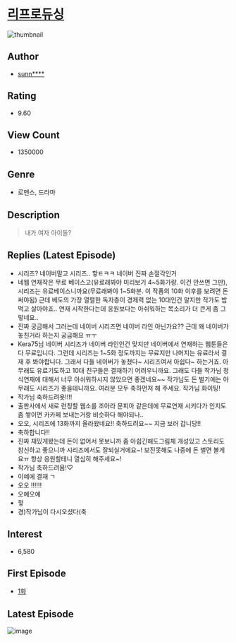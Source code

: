 # [리프로듀싱](https://comic.naver.com/bestChallenge/list?titleId=730984)
![thumbnail](https://image-comic.pstatic.net/user_contents_data/challenge_comic/2019/07/08/326622/thumbnail_202x16459cc34cc_6293_4bf8_b2b1_6ff3304a91e2_00000770.JPEG)

## Author
- [sunn****](https://comic.naver.com/artistTitle?id=326622)

## Rating
- 9.60

## View Count
- 1350000

## Genre
- 로맨스, 드라마

## Description
> 내가 여자 아이돌?

## Replies (Latest Episode)
- 시리즈? 네이버말고 시리즈.. 핳ㅌㅋㅋ 네이버 진짜 손절각인거
- 네웹 연재작은 무료 베이스고(유료래봐야 미리보기 4~5화가량. 이건 안쓰면 그만), 시리즈는 유료베이스니까요(무료래봐야 1~5화분. 이 작품의 10화 이후를 보려면 돈 써야됨) 근데 베도의 가장 열렬한 독자층이 경제력 없는 10대인건 알지만 작가도 밥먹고 살아야죠.. 연재 시작한다는데 응원보다는 아쉬워하는 목소리가 더 큰게 좀 그렇네요..
- 진짜 궁금해서 그러는데 네이버 시리즈면 네이버 라인 아닌가요?? 근데 왜 네이버가 놓친거라 하는지 궁금해요 ㅠㅜ
- Kera75님 네이버 시리즈가 네이버 라인인건 맞지만 네이버에서 연재하는 웹툰들은 다 무료입니다. 그런데 시리즈는 1~5화 정도까지는 무료지만 나머지는 유료라서 결재 후 봐야합니다. 그래서 다들 네이버가 놓쳤다~ 시리즈여서 아쉽다~ 하는거죠. 아무래도 유료기도하고 10대 친구들은 결재하기 어려우니까요. 그래도 다들 작가님 정식연재에 대해서 너무 아쉬워하시지 않았으면 좋겠네요~~ 작가님도 돈 벌기에는 아무래도 시리즈가 좋을테니까요. 여러분 모두 축하먼저 해 주세요. 작가님 화이팅!
- 작가님 축하드려욧!!!!
- 출판사에서 새로 런칭할 웹소를 조아라 문피아 같은데에 무료연재 시키다가 인지도 좀 쌓이면 카카페 보내는거랑 비슷하다 해야되나..
- 오오, 시리즈에 13화까지 올라왔네요!! 축하드려요~~ 지금 보러 갑니당!!
- 축하합니다!!
- 진짜 재밌게봤는데 돈이 없어서 못보니까 좀 아쉽긴해도그림체 개성있고 스토리도 참신하고 좋으니까 시리즈에서도 잘되실거에요~! 보진못해도 나중에 돈 벌면 볼게요ㅠ 항상 응원할테니 열심히 해주세요~!
- 작가님 축하드려욤!♡
- 이예에 결재 ㄱ
- 오오 !!!!!!
- 오예오예
- 헣
- 경)작가님이 다시오셨다(축

## Interest
- 6,580

## First Episode
- [1화](https://comic.naver.com/bestChallenge/detail?titleId=730984&no=2)

## Latest Episode
![image](https://image-comic.pstatic.net/user_contents_data/challenge_comic/2019/11/22/326622/upload_7364854571106198323.jpeg)
